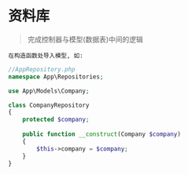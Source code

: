 # 资料库


> 完成控制器与模型(数据表)中间的逻辑

`在构造函数处导入模型, 如:`

```PHP
//AppRepository.php
namespace App\Repositories;

use App\Models\Company;

class CompanyRepository
{
    protected $company;
    
    public function __construct(Company $company)
    {
        $this->company = $company;
    }
}

```
